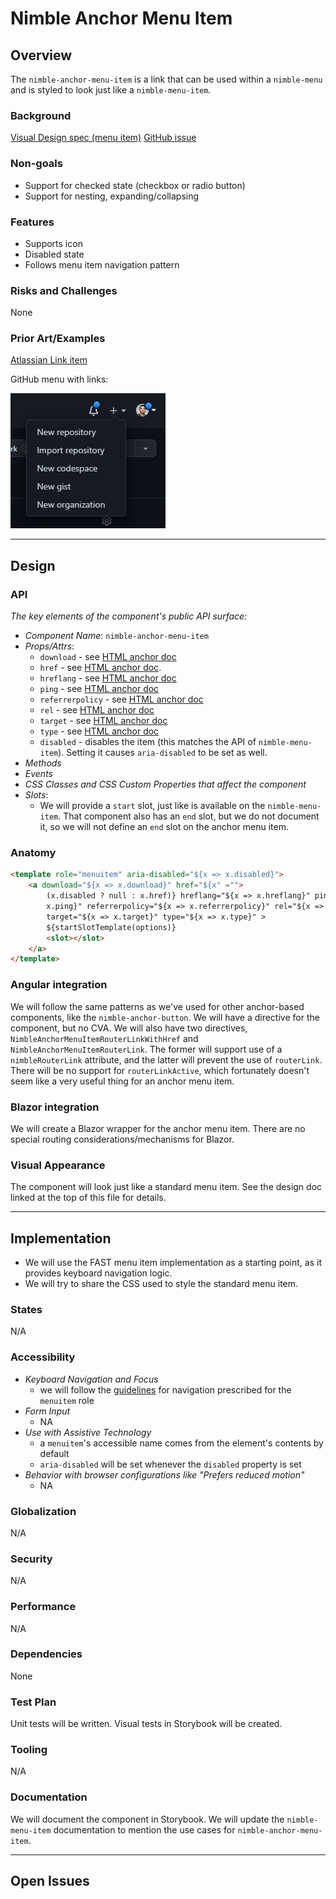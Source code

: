 # Nimble Anchor Menu Item

## Overview

The `nimble-anchor-menu-item` is a link that can be used within a `nimble-menu` and is styled to look just like a `nimble-menu-item`.

### Background

[Visual Design spec (menu item)](https://xd.adobe.com/view/33ffad4a-eb2c-4241-b8c5-ebfff1faf6f6-66ac/screen/c098395e-30f8-4bd4-b8c5-394326b59919)
[GitHub issue](https://github.com/ni/nimble/issues/1020)

### Non-goals

- Support for checked state (checkbox or radio button)
- Support for nesting, expanding/collapsing

### Features

- Supports icon
- Disabled state
- Follows menu item navigation pattern

### Risks and Challenges

None

### Prior Art/Examples

[Atlassian Link item](https://atlassian.design/components/menu/link-item/examples)

GitHub menu with links:

![GitHub](github.png)

---

## Design

### API

_The key elements of the component's public API surface:_

- _Component Name_: `nimble-anchor-menu-item`
- _Props/Attrs_:
    - `download` - see [HTML anchor doc](https://developer.mozilla.org/en-US/docs/Web/HTML/Element/a#attributes)
    - `href` - see [HTML anchor doc](https://developer.mozilla.org/en-US/docs/Web/HTML/Element/a#attributes).
    - `hreflang` - see [HTML anchor doc](https://developer.mozilla.org/en-US/docs/Web/HTML/Element/a#attributes)
    - `ping` - see [HTML anchor doc](https://developer.mozilla.org/en-US/docs/Web/HTML/Element/a#attributes)
    - `referrerpolicy` - see [HTML anchor doc](https://developer.mozilla.org/en-US/docs/Web/HTML/Element/a#attributes)
    - `rel` - see [HTML anchor doc](https://developer.mozilla.org/en-US/docs/Web/HTML/Element/a#attributes)
    - `target` - see [HTML anchor doc](https://developer.mozilla.org/en-US/docs/Web/HTML/Element/a#attributes)
    - `type` - see [HTML anchor doc](https://developer.mozilla.org/en-US/docs/Web/HTML/Element/a#attributes)
    - `disabled` - disables the item (this matches the API of `nimble-menu-item`). Setting it causes `aria-disabled` to be set as well.
- _Methods_
- _Events_
- _CSS Classes and CSS Custom Properties that affect the component_
- _Slots_:
    - We will provide a `start` slot, just like is available on the `nimble-menu-item`. That component also has an `end` slot, but we do not document it, so we will not define an `end` slot on the anchor menu item.

### Anatomy

```html
<template role="menuitem" aria-disabled="${x => x.disabled}">
    <a download="${x => x.download}" href="${x" ="">
        (x.disabled ? null : x.href)} hreflang="${x => x.hreflang}" ping="${x =>
        x.ping}" referrerpolicy="${x => x.referrerpolicy}" rel="${x => x.rel}"
        target="${x => x.target}" type="${x => x.type}" >
        ${startSlotTemplate(options)}
        <slot></slot>
    </a>
</template>
```

### Angular integration

We will follow the same patterns as we've used for other anchor-based components, like the `nimble-anchor-button`. We will have a directive for the component, but no CVA. We will also have two directives, `NimbleAnchorMenuItemRouterLinkWithHref` and `NimbleAnchorMenuItemRouterLink`. The former will support use of a `nimbleRouterLink` attribute, and the latter will prevent the use of `routerLink`. There will be no support for `routerLinkActive`, which fortunately doesn't seem like a very useful thing for an anchor menu item.

### Blazor integration

We will create a Blazor wrapper for the anchor menu item. There are no special routing considerations/mechanisms for Blazor.

### Visual Appearance

The component will look just like a standard menu item. See the design doc linked at the top of this file for details.

---

## Implementation

- We will use the FAST menu item implementation as a starting point, as it provides keyboard navigation logic.
- We will try to share the CSS used to style the standard menu item.

### States

N/A

### Accessibility

- _Keyboard Navigation and Focus_
    - we will follow the [guidelines](https://developer.mozilla.org/en-US/docs/Web/Accessibility/ARIA/Roles/menuitem_role#keyboard_interactions) for navigation prescribed for the `menuitem` role
- _Form Input_
    - NA
- _Use with Assistive Technology_
    - a `menuitem`'s accessible name comes from the element's contents by default
    - `aria-disabled` will be set whenever the `disabled` property is set
- _Behavior with browser configurations like "Prefers reduced motion"_
    - NA

### Globalization

N/A

### Security

N/A

### Performance

N/A

### Dependencies

None

### Test Plan

Unit tests will be written. Visual tests in Storybook will be created.

### Tooling

N/A

### Documentation

We will document the component in Storybook. We will update the `nimble-menu-item` documentation to mention the use cases for `nimble-anchor-menu-item`.

---

## Open Issues
